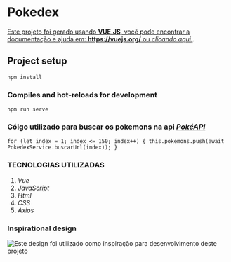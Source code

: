 # Pokedex
[Este projeto foi gerado usando **VUE.JS**, você pode encontrar a documentação e ajuda em: **https://vuejs.org/** ou *clicando aqui.*](https://vuejs.org/).

## Project setup
```
npm install
```

### Compiles and hot-reloads for development
```
npm run serve
```

### Cóigo utilizado para buscar os pokemons na api [*PokéAPI*](https://pokeapi.co/)
`for (let index = 1; index <= 150; index++) {
  this.pokemons.push(await PokedexService.buscarUrl(index));
}`

### TECNOLOGIAS UTILIZADAS
1. *Vue*
2. *JavaScript*
3. *Html*
4. *CSS*
5. *Axios*
    
### Inspirational design
![*Este design foi utilizado como inspiração para desenvolvimento deste projeto*](https://d33wubrfki0l68.cloudfront.net/f54808f5033f658fa051f9ec766e9dec80c94692/b0029/images/lets-review-pokedex/screens.png)

